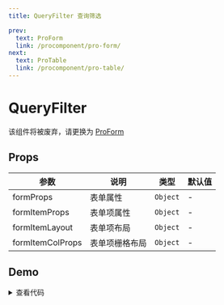 ```yaml
---
title: QueryFilter 查询筛选

prev:
  text: ProForm
  link: /procomponent/pro-form/
next:
  text: ProTable
  link: /procomponent/pro-table/
---
```


<script setup>
import demo from './demo.vue'
</script>

# QueryFilter

该组件将被废弃，请更换为 [ProForm](/procomponent/pro-form/#%E6%9F%A5%E8%AF%A2%E8%A1%A8%E5%8D%95)

## Props

| 参数             | 说明           | 类型     | 默认值 |
| ---------------- | -------------- | -------- | ------ |
| formProps        | 表单属性       | `Object` | -      |
| formItemProps    | 表单项属性     | `Object` | -      |
| formItemLayout   | 表单项布局     | `Object` | -      |
| formItemColProps | 表单项栅格布局 | `Object` | -      |

## Demo

<ClientOnly>
    <demo />
</ClientOnly>

<details>
<summary>查看代码</summary>

<<< @/procomponent/query-filter/demo.vue

</details>
